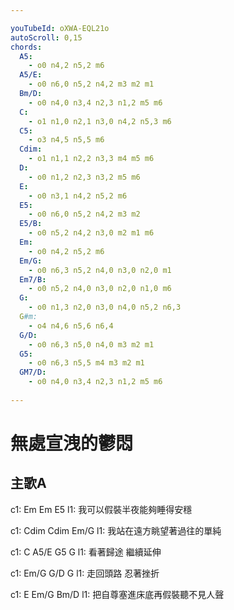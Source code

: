 ```yaml
---

youTubeId: oXWA-EQL21o
autoScroll: 0,15
chords:  
  A5:
    - o0 n4,2 n5,2 m6
  A5/E:
    - o0 n6,0 n5,2 n4,2 m3 m2 m1
  Bm/D:
    - o0 n4,0 n3,4 n2,3 n1,2 m5 m6
  C:
    - o1 n1,0 n2,1 n3,0 n4,2 n5,3 m6
  C5:
    - o3 n4,5 n5,5 m6
  Cdim:
    - o1 n1,1 n2,2 n3,3 m4 m5 m6
  D:
    - o0 n1,2 n2,3 n3,2 m5 m6
  E:
    - o0 n3,1 n4,2 n5,2 m6
  E5:
    - o0 n6,0 n5,2 n4,2 m3 m2
  E5/B:
    - o0 n5,2 n4,2 n3,0 m2 m1 m6
  Em:
    - o0 n4,2 n5,2 m6
  Em/G:
    - o0 n6,3 n5,2 n4,0 n3,0 n2,0 m1
  Em7/B:
    - o0 n5,2 n4,0 n3,0 n2,0 n1,0 m6
  G:
    - o0 n1,3 n2,0 n3,0 n4,0 n5,2 n6,3
  G#m:
    - o4 n4,6 n5,6 n6,4
  G/D:
    - o0 n6,3 n5,0 n4,0 m3 m2 m1
  G5:
    - o0 n6,3 n5,5 m4 m3 m2 m1
  GM7/D:
    - o0 n4,0 n3,4 n2,3 n1,2 m5 m6
    
---
```


# 無處宣洩的鬱悶

## 主歌A
c1: Em  Em  E5
l1: 我可以假裝半夜能夠睡得安穩

c1: Cdim  Cdim  Em/G
l1: 我站在遠方眺望著過往的單純

c1: C  A5/E  G5  G
l1: 看著歸途 繼續延伸

c1: Em/G  G/D  G
l1: 走回頭路 忍著挫折

c1: E  Em/G  Bm/D
l1: 把自尊塞進床底再假裝聽不見人聲




